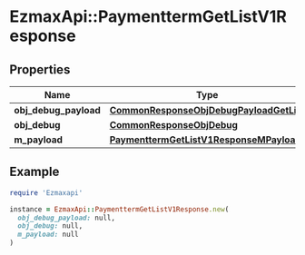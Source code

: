 # EzmaxApi::PaymenttermGetListV1Response

## Properties

| Name | Type | Description | Notes |
| ---- | ---- | ----------- | ----- |
| **obj_debug_payload** | [**CommonResponseObjDebugPayloadGetList**](CommonResponseObjDebugPayloadGetList.md) |  |  |
| **obj_debug** | [**CommonResponseObjDebug**](CommonResponseObjDebug.md) |  | [optional] |
| **m_payload** | [**PaymenttermGetListV1ResponseMPayload**](PaymenttermGetListV1ResponseMPayload.md) |  |  |

## Example

```ruby
require 'Ezmaxapi'

instance = EzmaxApi::PaymenttermGetListV1Response.new(
  obj_debug_payload: null,
  obj_debug: null,
  m_payload: null
)
```

